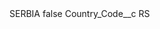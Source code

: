 <?xml version="1.0" encoding="UTF-8"?>
<CustomMetadata xmlns="http://soap.sforce.com/2006/04/metadata" xmlns:xsi="http://www.w3.org/2001/XMLSchema-instance" xmlns:xsd="http://www.w3.org/2001/XMLSchema">
    <label>SERBIA</label>
    <protected>false</protected>
    <values>
        <field>Country_Code__c</field>
        <value xsi:type="xsd:string">RS</value>
    </values>
</CustomMetadata>
